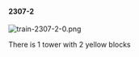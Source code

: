 #### 2307-2
![train-2307-2-0.png](https://github.com/lil-lab/nlvr/raw/master/nlvr/train/images/76/train-2307-2-0.png "train-2307-2-0.png")

There is 1 tower with 2 yellow blocks